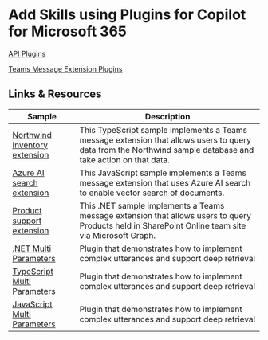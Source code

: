 # Add Skills using Plugins for Copilot for Microsoft 365

[API Plugins](https://learn.microsoft.com/en-us/microsoft-365-copilot/extensibility/overview-api-plugins)

[Teams Message Extension Plugins](https://learn.microsoft.com/en-us/microsoft-365-copilot/extensibility/overview-message-extension-bot)

## Links & Resources

| Sample | Description |
|--------|-------------|
| [Northwind Inventory extension](https://github.com/OfficeDev/Copilot-for-M365-Plugins-Samples/tree/main/samples/msgext-northwind-inventory-ts) | This TypeScript sample implements a Teams message extension that allows users to query data from the Northwind sample database and take action on that data. |
| [Azure AI search extension](https://github.com/OfficeDev/Copilot-for-M365-Plugins-Samples/tree/main/samples/msgext-doc-search-js) | This JavaScript sample implements a Teams message extension that uses Azure AI search to enable vector search of documents. |
| [Product support extension](https://github.com/OfficeDev/Copilot-for-M365-Plugins-Samples/tree/main/samples/msgext-product-support-sso-csharp) | This .NET sample implements a Teams message extension that allows users to query Products held in SharePoint Online team site via Microsoft Graph. |
| [.NET Multi Parameters](https://github.com/OfficeDev/Copilot-for-M365-Plugins-Samples/tree/main/samples/msgext-multiparam-csharp) | Plugin that demonstrates how to implement complex utterances and support deep retrieval |
| [TypeScript Multi Parameters](https://github.com/OfficeDev/Copilot-for-M365-Plugins-Samples/tree/main/samples/msgext-multiparam-ts) | Plugin that demonstrates how to implement complex utterances and support deep retrieval |
| [JavaScript Multi Parameters](https://github.com/OfficeDev/Copilot-for-M365-Plugins-Samples/tree/main/samples/msgext-multiparam-js) | Plugin that demonstrates how to implement complex utterances and support deep retrieval |